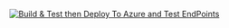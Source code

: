 [![Build & Test then Deploy To Azure and Test EndPoints](https://github.com/ahmedelbaradey/APINET/actions/workflows/DeployAfterBranchMerging.yml/badge.svg)](https://github.com/ahmedelbaradey/APINET/actions/workflows/DeployAfterBranchMerging.yml)
